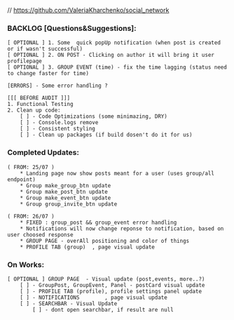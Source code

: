 // https://github.com/ValeriaKharchenko/social_network

### BACKLOG [Questions&Suggestions]:
    [ OPTIONAL ] 1. Some  quick popUp notification (when post is created or if wasn't successful)
    [ OPTIONAL ] 2. ON POST - Clicking on author it will bring it user profilepage
    [ OPTIONAL ] 3. GROUP EVENT (time) - fix the time lagging (status need to change faster for time)
    
    [ERRORS] - Some error handling ? 

    [[[ BEFORE AUDIT ]]]
    1. Functional Testing
    2. Clean up code:
        [ ] - Code Optimizations (some minimazing, DRY)
        [ ] - Console.logs remove
        [ ] - Consistent styling
        [ ] - Clean up packages (if build dosen't do it for us)


### Completed Updates:
    ( FROM: 25/07 )
        * Landing page now show posts meant for a user (uses group/all endpoint)
        * Group make_group_btn update
        * Group make_post_btn update
        * Group make_event_btn update
        * Group group_invite_btn update

    ( FROM: 26/07 )
        * FIXED : group_post && group_event error handling
        * Notifications will now change reponse to notification, based on user choosed response
        * GROUP PAGE - overAll positioning and color of things 
        * PROFILE TAB (group)  , page visual update 
    
        
### On Works: 
 
    [ OPTIONAL ] GROUP PAGE  - Visual update (post,events, more..?)
        [ ] - GroupPost, GroupEvent, Panel - postCard visual update
        [ ] - PROFILE TAB (profile), profile settings panel update
        [ ] - NOTIFICATIONS        , page visual update 
        [ ] - SEARCHBAR - Visual Update
            [ ] - dont open searchbar, if result are null


















<!-- 
This project was bootstrapped with [Create React App](https://github.com/facebook/create-react-app).

## Available Scripts

In the project directory, you can run:

### `npm start`

Runs the app in the development mode.\
Open [http://localhost:3000](http://localhost:3000) to view it in the browser.

The page will reload if you make edits.\
You will also see any lint errors in the console.

### `npm test`

Launches the test runner in the interactive watch mode.\
See the section about [running tests](https://facebook.github.io/create-react-app/docs/running-tests) for more information.

### `npm run build`

Builds the app for production to the `build` folder.\
It correctly bundles React in production mode and optimizes the build for the best performance.

The build is minified and the filenames include the hashes.\
Your app is ready to be deployed!

See the section about [deployment](https://facebook.github.io/create-react-app/docs/deployment) for more information.

### `npm run eject`

**Note: this is a one-way operation. Once you `eject`, you can’t go back!**

If you aren’t satisfied with the build tool and configuration choices, you can `eject` at any time. This command will remove the single build dependency from your project.

Instead, it will copy all the configuration files and the transitive dependencies (webpack, Babel, ESLint, etc) right into your project so you have full control over them. All of the commands except `eject` will still work, but they will point to the copied scripts so you can tweak them. At this point you’re on your own.

You don’t have to ever use `eject`. The curated feature set is suitable for small and middle deployments, and you shouldn’t feel obligated to use this feature. However we understand that this tool wouldn’t be useful if you couldn’t customize it when you are ready for it.

## Learn More

You can learn more in the [Create React App documentation](https://facebook.github.io/create-react-app/docs/getting-started).

To learn React, check out the [React documentation](https://reactjs.org/). -->
